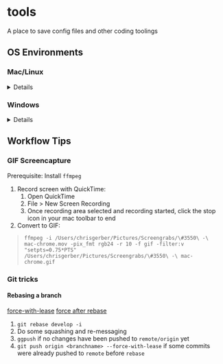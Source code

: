 # tools
A place to save config files and other coding toolings

## OS Environments

### Mac/Linux
<details>

#### oh-my-zsh
A fun shell

1. Run `sh -c "$(curl -fsSL https://raw.github.com/robbyrussell/oh-my-zsh/master/tools/install.sh)"`
2. Copy [`gerbus.zsh-theme`](https://raw.githubusercontent.com/gerbus/tools/master/gerbus.zsh-theme) to `~/.oh-my-zsh/custom`
(ToDo: make the server name a color based on the name)
3. Edit `~/.zshrc` and change the `ZSH_THEME` to `gerbus`

#### iterm2
An advanced terminal

1. Download and install iterm2
2. Open Preferences > Profiles
3. Rename "Default" to something better
4. Go to Keys and make these changes:
    * CMD-left: Send Hex Code: 0x01
    * CMD-right: Send Hex Code: 0x05
    * OPTION-left: Send Esc Sequence: [1;5D
    * OPTION-right: Send Esc Sequence: [1;5C
5. Go to colors and import [this file](https://raw.githubusercontent.com/mbadolato/iTerm2-Color-Schemes/master/schemes/ForestBlue.itermcolors)
6. Go to terminal and check `unlimited scrollback`, and `silence bell`

#### Sublime Text 3
1. Download and install
2. Install Package Manager
3. Install and enable Package "color scheme - Gerbus"
4. Install package "Goto Usage"
5. Paste [`Preferences.sublime-settings`](https://raw.githubusercontent.com/gerbus/tools/master/Preferences.sublime-settings) into `~/Library/Application Support/Sublime Text 3/Packages/User`
6. Go to `Preferences` > `Key Bindings` in the menu. Paste in contents from [`gerbus.sublime-keymap`](https://raw.githubusercontent.com/gerbus/tools/master/gerbus.sublime-keymap)

#### slate
A window management tool

1. Install [slate](https://github.com/jigish/slate)
2. Download [.slate](https://github.com/gerbus/tools/blob/master/.slate) to `~` path

</details>

### Windows
<details>
  
#### cygwin
A linux terminal for windows

1. https://medium.com/@alllexsm/how-to-install-z-shell-zsh-on-cygwin-dd9ee380d783

#### autohotkey
A hotkey configurator that serves as a great window management tool
</details>

## Workflow Tips
### GIF Screencapture
Prerequisite: Install `ffmpeg`

1. Record screen with QuickTime:
    1. Open QuickTime
    2. File > New Screen Recording
    3. Once recording area selected and recording started, click the stop icon in your mac toolbar to end
2. Convert to GIF:
> `ffmpeg -i /Users/chrisgerber/Pictures/Screengrabs/\#3550\ -\ mac-chrome.mov -pix_fmt rgb24 -r 10 -f gif -filter:v "setpts=0.75*PTS" /Users/chrisgerber/Pictures/Screengrabs/\#3550\ -\ mac-chrome.gif`

### Git tricks
#### Rebasing a branch
[force-with-lease](https://blog.developer.atlassian.com/force-with-lease/) 
[force after rebase](https://willi.am/blog/2014/08/12/the-dark-side-of-the-force-push/)
1. `git rebase develop -i`
2. Do some squashing and re-messaging
3. `ggpush` if no changes have been pushed to `remote/origin` yet
4. `git push origin <branchname> --force-with-lease` if some commits were already pushed to `remote` before `rebase`

